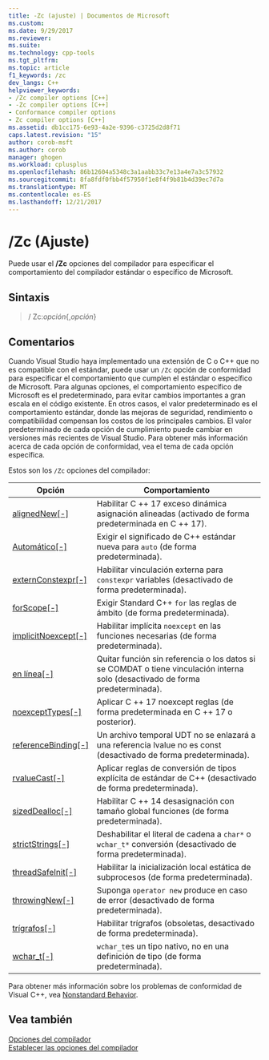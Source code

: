 ```yaml
---
title: -Zc (ajuste) | Documentos de Microsoft
ms.custom: 
ms.date: 9/29/2017
ms.reviewer: 
ms.suite: 
ms.technology: cpp-tools
ms.tgt_pltfrm: 
ms.topic: article
f1_keywords: /zc
dev_langs: C++
helpviewer_keywords:
- /Zc compiler options [C++]
- -Zc compiler options [C++]
- Conformance compiler options
- Zc compiler options [C++]
ms.assetid: db1cc175-6e93-4a2e-9396-c3725d2d8f71
caps.latest.revision: "15"
author: corob-msft
ms.author: corob
manager: ghogen
ms.workload: cplusplus
ms.openlocfilehash: 86b12604a5348c3a1aabb33c7e13a4e7a3c57932
ms.sourcegitcommit: 8fa8fdf0fbb4f57950f1e8f4f9b81b4d39ec7d7a
ms.translationtype: MT
ms.contentlocale: es-ES
ms.lasthandoff: 12/21/2017
---
```

# <a name="zc-conformance"></a>/Zc (Ajuste)

Puede usar el **/Zc** opciones del compilador para especificar el comportamiento del compilador estándar o específico de Microsoft.

## <a name="syntax"></a>Sintaxis

> / Zc:_opción_{,_opción_}

## <a name="remarks"></a>Comentarios

Cuando Visual Studio haya implementado una extensión de C o C++ que no es compatible con el estándar, puede usar un `/Zc` opción de conformidad para especificar el comportamiento que cumplen el estándar o específico de Microsoft. Para algunas opciones, el comportamiento específico de Microsoft es el predeterminado, para evitar cambios importantes a gran escala en el código existente. En otros casos, el valor predeterminado es el comportamiento estándar, donde las mejoras de seguridad, rendimiento o compatibilidad compensan los costos de los principales cambios. El valor predeterminado de cada opción de cumplimiento puede cambiar en versiones más recientes de Visual Studio. Para obtener más información acerca de cada opción de conformidad, vea el tema de cada opción específica.

Estos son los `/Zc` opciones del compilador:

|Opción|Comportamiento|
|---|---|
|[alignedNew\[-\]](zc-alignednew.md)|Habilitar C ++ 17 exceso dinámica asignación alineadas (activado de forma predeterminada en C ++ 17).|
|[Automático\[-\]](zc-auto-deduce-variable-type.md)|Exigir el significado de C++ estándar nueva para `auto` (de forma predeterminada).|
|[externConstexpr\[-\]](zc-externconstexpr.md)|Habilitar vinculación externa para `constexpr` variables (desactivado de forma predeterminada).|
|[forScope\[-\]](zc-forscope-force-conformance-in-for-loop-scope.md)|Exigir Standard C++ `for` las reglas de ámbito (de forma predeterminada).|
|[implicitNoexcept\[-\]](zc-implicitnoexcept-implicit-exception-specifiers.md)|Habilitar implícita `noexcept` en las funciones necesarias (de forma predeterminada).|
|[en línea\[-\]](zc-inline-remove-unreferenced-comdat.md)|Quitar función sin referencia o los datos si se COMDAT o tiene vinculación interna solo (desactivado de forma predeterminada).|
|[noexceptTypes\[-\]](zc-noexcepttypes.md)|Aplicar C ++ 17 noexcept reglas (de forma predeterminada en C ++ 17 o posterior).|
|[referenceBinding\[-\]](zc-referencebinding-enforce-reference-binding-rules.md)|Un archivo temporal UDT no se enlazará a una referencia lvalue no es const (desactivado de forma predeterminada).|
|[rvalueCast\[-\]](zc-rvaluecast-enforce-type-conversion-rules.md)|Aplicar reglas de conversión de tipos explícita de estándar de C++ (desactivado de forma predeterminada).|
|[sizedDealloc\[-\]](zc-sizeddealloc-enable-global-sized-dealloc-functions.md)|Habilitar C ++ 14 desasignación con tamaño global funciones (de forma predeterminada).|
|[strictStrings\[-\]](zc-strictstrings-disable-string-literal-type-conversion.md)|Deshabilitar el literal de cadena a `char*` o `wchar_t*` conversión (desactivado de forma predeterminada).|
|[threadSafeInit\[-\]](zc-threadsafeinit-thread-safe-local-static-initialization.md)|Habilitar la inicialización local estática de subprocesos (de forma predeterminada).|
|[throwingNew\[-\]](zc-throwingnew-assume-operator-new-throws.md)|Suponga `operator new` produce en caso de error (desactivado de forma predeterminada).|
|[trígrafos\[-\]](zc-trigraphs-trigraphs-substitution.md)|Habilitar trígrafos (obsoletas, desactivado de forma predeterminada).|
|[wchar_t\[-\]](zc-wchar-t-wchar-t-is-native-type.md)|`wchar_t`es un tipo nativo, no en una definición de tipo (de forma predeterminada).|

Para obtener más información sobre los problemas de conformidad de Visual C++, vea [Nonstandard Behavior](../../cpp/nonstandard-behavior.md).

## <a name="see-also"></a>Vea también

[Opciones del compilador](compiler-options.md)  
[Establecer las opciones del compilador](setting-compiler-options.md)
